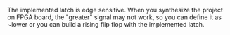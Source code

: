 The implemented latch is edge sensitive. When you synthesize the project on FPGA board,
 the "greater" signal may not work, so you can define it as ~lower or you can build
  a rising flip flop with the implemented latch.